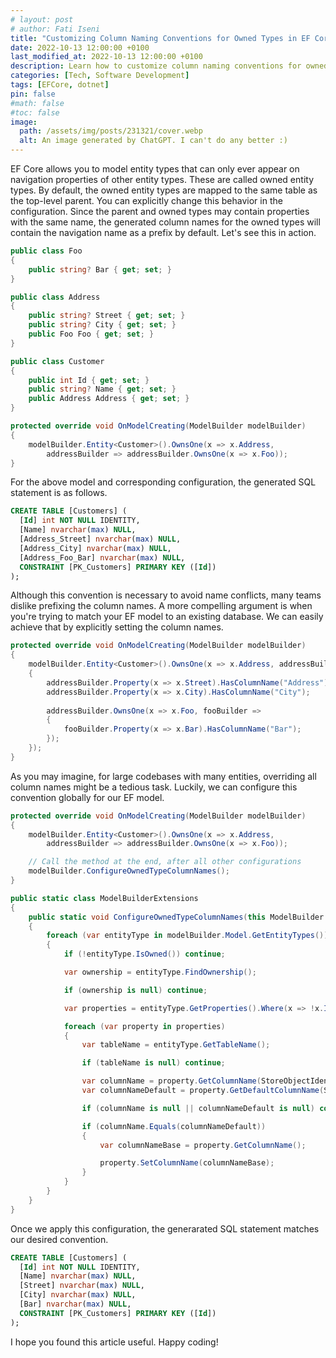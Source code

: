 ```yaml
---
# layout: post
# author: Fati Iseni
title: "Customizing Column Naming Conventions for Owned Types in EF Core"
date: 2022-10-13 12:00:00 +0100
last_modified_at: 2022-10-13 12:00:00 +0100
description: Learn how to customize column naming conventions for owned types in EF Core.
categories: [Tech, Software Development]
tags: [EFCore, dotnet]
pin: false
#math: false
#toc: false
image:
  path: /assets/img/posts/231321/cover.webp
  alt: An image generated by ChatGPT. I can't do any better :)
---
```

EF Core allows you to model entity types that can only ever appear on navigation properties of other entity types. These are called owned entity types. By default, the owned entity types are mapped to the same table as the top-level parent. You can explicitly change this behavior in the configuration. Since the parent and owned types may contain properties with the same name, the generated column names for the owned types will contain the navigation name as a prefix by default. Let's see this in action.

```csharp
public class Foo
{
    public string? Bar { get; set; }
}

public class Address
{
    public string? Street { get; set; }
    public string? City { get; set; }
    public Foo Foo { get; set; }
}

public class Customer
{
    public int Id { get; set; }
    public string? Name { get; set; }
    public Address Address { get; set; }
}
```

```csharp
protected override void OnModelCreating(ModelBuilder modelBuilder)
{
    modelBuilder.Entity<Customer>().OwnsOne(x => x.Address, 
        addressBuilder => addressBuilder.OwnsOne(x => x.Foo));
}
```

For the above model and corresponding configuration, the generated SQL statement is as follows.

```sql
CREATE TABLE [Customers] (
  [Id] int NOT NULL IDENTITY,
  [Name] nvarchar(max) NULL,
  [Address_Street] nvarchar(max) NULL,
  [Address_City] nvarchar(max) NULL,
  [Address_Foo_Bar] nvarchar(max) NULL,
  CONSTRAINT [PK_Customers] PRIMARY KEY ([Id])
);
```

Although this convention is necessary to avoid name conflicts, many teams dislike prefixing the column names. A more compelling argument is when you're trying to match your EF model to an existing database. We can easily achieve that by explicitly setting the column names.

```csharp
protected override void OnModelCreating(ModelBuilder modelBuilder)
{
    modelBuilder.Entity<Customer>().OwnsOne(x => x.Address, addressBuilder =>
    {
        addressBuilder.Property(x => x.Street).HasColumnName("Address");
        addressBuilder.Property(x => x.City).HasColumnName("City");
		
        addressBuilder.OwnsOne(x => x.Foo, fooBuilder =>
        {
            fooBuilder.Property(x => x.Bar).HasColumnName("Bar");
        });
    });
}
```

As you may imagine, for large codebases with many entities, overriding all column names might be a tedious task. Luckily, we can configure this convention globally for our EF model.

```csharp
protected override void OnModelCreating(ModelBuilder modelBuilder)
{
    modelBuilder.Entity<Customer>().OwnsOne(x => x.Address,
        addressBuilder => addressBuilder.OwnsOne(x => x.Foo));

    // Call the method at the end, after all other configurations
    modelBuilder.ConfigureOwnedTypeColumnNames();
}
```

```csharp
public static class ModelBuilderExtensions
{
    public static void ConfigureOwnedTypeColumnNames(this ModelBuilder modelBuilder)
    {
        foreach (var entityType in modelBuilder.Model.GetEntityTypes())
        {
            if (!entityType.IsOwned()) continue;

            var ownership = entityType.FindOwnership();

            if (ownership is null) continue;

            var properties = entityType.GetProperties().Where(x => !x.IsShadowProperty());

            foreach (var property in properties)
            {
                var tableName = entityType.GetTableName();

                if (tableName is null) continue;

                var columnName = property.GetColumnName(StoreObjectIdentifier.Table(tableName, null));
                var columnNameDefault = property.GetDefaultColumnName(StoreObjectIdentifier.Table(tableName, null));

                if (columnName is null || columnNameDefault is null) continue;

                if (columnName.Equals(columnNameDefault))
                {
                    var columnNameBase = property.GetColumnName();

                    property.SetColumnName(columnNameBase);
                }
            }
        }
    }
}
```

Once we apply this configuration, the generarated SQL statement matches our desired convention.

```sql
CREATE TABLE [Customers] (
  [Id] int NOT NULL IDENTITY,
  [Name] nvarchar(max) NULL,
  [Street] nvarchar(max) NULL,
  [City] nvarchar(max) NULL,
  [Bar] nvarchar(max) NULL,
  CONSTRAINT [PK_Customers] PRIMARY KEY ([Id])
);
```

I hope you found this article useful. Happy coding!